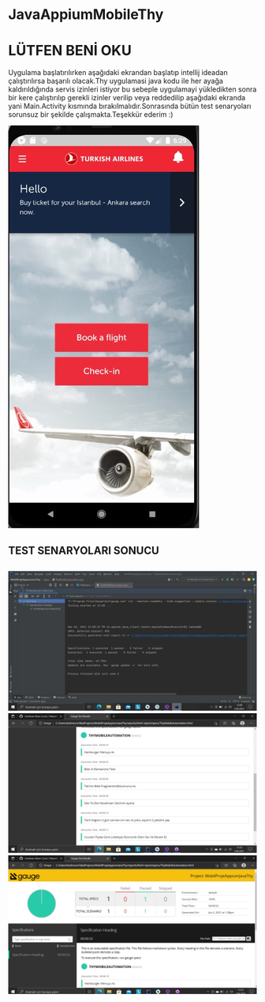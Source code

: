 # JavaAppiumMobileThy
 
<h1>LÜTFEN BENİ OKU</h1>

<p> Uygulama başlatırılırken aşağıdaki ekrandan başlatıp intellij ideadan çalıştırılırsa başarılı olacak.Thy uygulamasi java kodu ile her ayağa kaldırıldığında servis izinleri istiyor bu sebeple uygulamayi yükledikten sonra bir kere çalıştırılıp gerekli izinler verilip veya reddedilip aşağıdaki ekranda yani Main.Activity kısmında bırakılmalıdır.Sonrasında bütün test senaryoları sorunsuz bir şekilde çalışmakta.Teşekkür ederim :)</p>

<img src="StartScreen.jpg">

<h2>TEST SENARYOLARI SONUCU<h2>
 
 <img src = "THYMobilAutomationProjectSuccesfully.jpg">
 
 <img src = "ReportGauge.jpg">

 <img src = "ReportGauge2.jpg">
